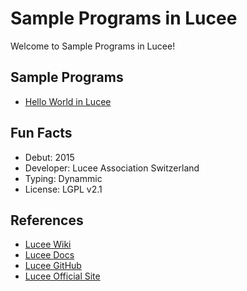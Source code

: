 # Sample Programs in Lucee

Welcome to Sample Programs in Lucee!

## Sample Programs

- [Hello World in Lucee][1]

## Fun Facts

- Debut: 2015
- Developer: Lucee Association Switzerland
- Typing: Dynammic
- License: LGPL v2.1

## References

- [Lucee Wiki][2]
- [Lucee Docs][3]
- [Lucee GitHub][4]
- [Lucee Official Site][5]


[1]: #
[2]: https://en.wikipedia.org/wiki/Lucee
[3]: https://docs.lucee.org/index.html
[4]: https://github.com/lucee/Lucee
[5]: https://lucee.org/
